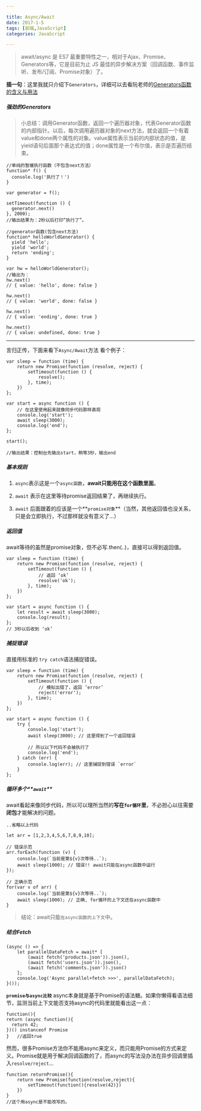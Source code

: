 ```yaml
---

title: Async/Await
date: 2017-1-5
tags: [前端,JavaScript]
categories: JavaScript

---
```



> await/async 是 ES7 最重要特性之一，相对于Ajax、Promise、Generators等，它是目前为止 JS 最佳的异步解决方案（回调函数、事件监听、发布/订阅、Promise对象）了。

**插一句**：这里我就只介绍下`Generators`，详细可以去看阮老师的[Generators函数的含义与用法](http://www.ruanyifeng.com/blog/2015/04/generator.html)

<!--more-->

##### 强劲的Generators
> 小总结：调用Generator函数，返回一个遍历器对象，代表Generator函数的内部指针。以后，每次调用遍历器对象的next方法，就会返回一个有着value和done两个属性的对象。value属性表示当前的内部状态的值，是yield语句后面那个表达式的值；done属性是一个布尔值，表示是否遍历结束。

```
//单纯的暂缓执行函数（不包含next方法）
function* f() {
  console.log('执行了！')
}

var generator = f();

setTimeout(function () {
  generator.next()
}, 2000);
//输出结果为：2秒以后打印“执行了”。
```
```
//generator函数(包含next方法)
function* helloWorldGenerator() {
  yield 'hello';
  yield 'world';
  return 'ending';
}

var hw = helloWorldGenerator();
//输出为：
hw.next()
// { value: 'hello', done: false }

hw.next()
// { value: 'world', done: false }

hw.next()
// { value: 'ending', done: true }

hw.next()
// { value: undefined, done: true }
```
---
言归正传，下面来看下`Async/Await`方法
看个例子：
```
var sleep = function (time) {
    return new Promise(function (resolve, reject) {
        setTimeout(function () {
            resolve();
        }, time);
    })
};

var start = async function () {
    // 在这里使用起来就像同步代码那样直观
    console.log('start');
    await sleep(3000);
    console.log('end');
};

start();

//输出结果：控制台先输出start，稍等3秒，输出end
```

##### 基本规则
1. `async`表示这是一个`async函数`，**await只能用在这个函数里面**。

2. `await` 表示在这里等待promise返回结果了，再继续执行。

3. `await` 后面跟着的应该是一个**`promise对象`**（当然，其他返回值也没关系，只是会立即执行，不过那样就没有意义了…）

##### 返回值
await等待的虽然是promise对象，但不必写.then(..)，直接可以得到返回值。
```
var sleep = function (time) {
    return new Promise(function (resolve, reject) {
        setTimeout(function () {
            // 返回 ‘ok’
            resolve('ok');
        }, time);
    })
};

var start = async function () {
    let result = await sleep(3000);
    console.log(result);
};
// 3秒以后收到 ‘ok’
```
##### 捕捉错误
直接用标准的	`try catch`语法捕捉错误。
```
var sleep = function (time) {
    return new Promise(function (resolve, reject) {
        setTimeout(function () {
            // 模拟出错了，返回 ‘error’
            reject('error');
        }, time);
    })
};

var start = async function () {
    try {
        console.log('start');
        await sleep(3000); // 这里得到了一个返回错误

        // 所以以下代码不会被执行了
        console.log('end');
    } catch (err) {
        console.log(err); // 这里捕捉到错误 `error`
    }
};
```
##### 循环多个**`await`**
await看起来像同步代码，所以可以理所当然的**写在`for循环`里**，不必担心以往需要**闭包**才能解决的问题。
```
..省略以上代码

let arr = [1,2,3,4,5,6,7,8,9,10];

// 错误示范
arr.forEach(function (v) {
    console.log(`当前是第${v}次等待..`);
    await sleep(1000); // 错误!! await只能在async函数中运行
});

// 正确示范
for(var v of arr) {
    console.log(`当前是第${v}次等待..`);
    await sleep(1000); // 正确, for循环的上下文还在async函数中
}
```
> 结论：await只能`在async函数的上下文`中。

##### 结合Fetch
```
(async () => {
    let parallelDataFetch = await* [
        (await fetch('products.json')).json(),
        (await fetch('users.json')).json(),
        (await fetch('comments.json')).json()
    ];
    console.log('Async parallel+fetch >>>', parallelDataFetch);
}());
```

**`promise与async比较`**
async本身就是基于Promise的语法糖。如果你懒得看语法细节，监测当前上下文能否支持async的代码里就能看出这一点：
```
function(){
return (async function(){
  return 42;
})() instanceof Promise
}   //返回true
```
然而，很多Promise方法你不能用async来定义，而只能用Promise的方式来定义。Promise就是用于解决回调函数的了，而async的写法没办法在异步回调里插入`resolve/reject`...
```
function returnPromise(){
    return new Promise(function(resolve,reject){
        setTimeout(function(){resolve(42)})
    })
}
//这个用async是不能改写的。
```

